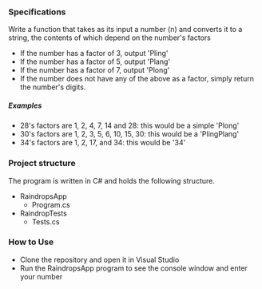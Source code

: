 ### Specifications

Write a function that takes as its input a number (n) and converts it to a string, the contents of which depend on the number's factors

- If the number has a factor of 3, output 'Pling'
- If the number has a factor of 5, output 'Plang'
- If the number has a factor of 7, output 'Plong'
- If the number does not have any of the above as a factor, simply return the number's digits.

##### Examples

- 28's factors are 1, 2, 4, 7, 14 and 28: this would be a simple 'Plong'
- 30's factors are 1, 2, 3, 5, 6, 10, 15, 30: this would be a 'PlingPlang'
- 34's factors are 1, 2, 17, and 34: this would be '34'

### Project structure

The program is written in C# and holds the following structure.

- RaindropsApp
  - Program.cs
- RaindropTests
  - Tests.cs

### How to Use

- Clone the repository and open it in Visual Studio
- Run the RaindropsApp program to see the console window and enter your number

